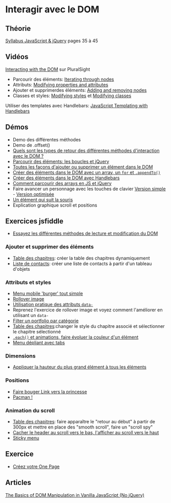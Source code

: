 # Interagir avec le DOM #

## Théorie ##

[Syllabus JavaScript & jQuery](../syllabus/js-jquery_complet.pdf) pages 35 à 45

## Vidéos ##

[Interacting with the DOM](https://app.pluralsight.com/player?course=jquery-fundamentals&author=dan-wahlin&name=jquery-fundamentals-dom&clip=0&mode=live) sur PluralSight

- Parcourir des éléments: [Iterating through nodes](https://app.pluralsight.com/player?course=jquery-fundamentals&author=dan-wahlin&name=jquery-fundamentals-dom&clip=1&mode=live)
- Attributs: [Modifying properties and attributes](https://app.pluralsight.com/player?course=jquery-fundamentals&author=dan-wahlin&name=jquery-fundamentals-dom&clip=3&mode=live)
- Ajouter et supprimerdes éléments: [Adding and removing nodes](https://app.pluralsight.com/player?course=jquery-fundamentals&author=dan-wahlin&name=jquery-fundamentals-dom&clip=5&mode=live)
- Classes et styles: [Modifying styles](https://app.pluralsight.com/player?course=jquery-fundamentals&author=dan-wahlin&name=jquery-fundamentals-dom&clip=7&mode=live) et [Modifying classes](https://app.pluralsight.com/player?course=jquery-fundamentals&author=dan-wahlin&name=jquery-fundamentals-dom&clip=9&mode=live)

Utiliser des templates avec Handlebars: [JavaScript Templating with Handlebars](https://app.pluralsight.com/library/courses/handlebars-javascript-templating/table-of-contents)

## Démos ##

- Demo des différentes méthodes
- Demo de .offset()
- [Quels sont les types de retour des différentes méthodes d'interaction avec le DOM ?](https://jsfiddle.net/bfcepegra/4mqextho/)
- [Parcourir des éléments: les boucles et jQuery](https://jsfiddle.net/bfcepegra/bnwh24L3/)
- [Toutes les façons d'ajouter ou supprimer un élément dans le DOM](https://jsfiddle.net/bfcepegra/w02fag86/)
- [Créer des éléments dans le DOM avec un array, un `for` et `.appendTo()`](https://jsfiddle.net/bfcepegra/npmmu7jy/)
- [Créer des éléments dans le DOM avec Handlebars](https://jsfiddle.net/bfcepegra/L9fks6v4/)
- [Comment parcourir des arrays en JS et jQuery](https://jsfiddle.net/bfcepegra/jabrfnde/)
- Faire avancer un personnage avec les touches de clavier [Version simple](https://jsfiddle.net/bfcepegra/ewgrjjx9/) - [Version optimisée](https://jsfiddle.net/bfcepegra/omwjndqh/)
- [Un élément qui suit la souris](http://jsfiddle.net/bfcepegra/pwLbg7a9/)
- Explication graphique scroll et positions

## Exercices jsfiddle ##

- [Essayez les différentes méthodes de lecture et modification du DOM](https://jsfiddle.net/bfcepegra/4037fhmw/)

### Ajouter et supprimer des éléments ###

- [Table des chapitres](http://jsfiddle.net/bfcepegra/5b47uhpv/): créer la table des chapitres dynamiquement
- [Liste de contacts](https://jsfiddle.net/bfcepegra/spuL4ydf/): créer une liste de contacts à partir d'un tableau d'objets

### Attributs et styles ###

- [Menu mobile 'burger' tout simple](https://jsfiddle.net/bfcepegra/a6y9ehug/)
- [Rollover image](https://jsfiddle.net/bfcepegra/bq2ujsr8/) 
- [Utilisation pratique des attributs `data-`](http://jsfiddle.net/bfcepegra/u6m8dxL2/)
- Reprenez l'exercice de rollover image et voyez comment l'améliorer en utilisant un `data-`
- [Filter un portfolio par catégorie](https://jsfiddle.net/bfcepegra/77k7624n/)
- [Table des chapitres](http://jsfiddle.net/bfcepegra/5b47uhpv/):changer le style du chapitre associé et sélectionner le chapitre sélectionné
- [`.each()` et animations, faire évoluer la couleur d'un élément](https://jsfiddle.net/bfcepegra/wt8476sb/)
- [Menu dépliant avec tabs](https://jsfiddle.net/bfcepegra/hrgnncpx/) 

### Dimensions ###

- [Appliquer la hauteur du plus grand élément à tous les éléments](https://jsfiddle.net/bfcepegra/eue8j7jm/)

### Positions ###

- [Faire bouger Link vers la princesse](https://jsfiddle.net/bfcepegra/sjwk09ca/)
- [Pacman !](http://jsfiddle.net/bfcepegra/jtofdzzb/)

### Animation du scroll ###

 
- [Table des chapitres](http://jsfiddle.net/bfcepegra/5b47uhpv/): faire apparaître le "retour au début" à partir de 300px et mettre en place des "smooth scroll", faire un "scroll spy"
- [Cacher le header au scroll vers le bas, l'afficher au scroll vers le haut](https://jsfiddle.net/bfcepegra/3ate30on/)
- [Sticky menu](http://jsfiddle.net/bfcepegra/k4u3qfhm/)

## Exercice ##

- [Créez votre One Page](https://github.com/bruxellesformationcepegra/lab-js-onepage)

## Articles ##

[The Basics of DOM Manipulation in Vanilla JavaScript (No jQuery)](https://www.sitepoint.com/dom-manipulation-vanilla-javascript-no-jquery/)


